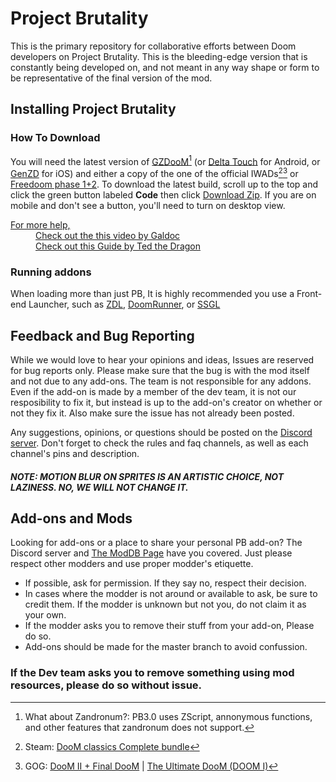 # Project Brutality

This is the primary repository for collaborative efforts between Doom developers on Project Brutality.
This is the bleeding-edge version that is constantly being developed on, and not meant in any way shape or form to be representative of the final version of the mod.

## Installing Project Brutality

### How To Download

You will need the latest version of [GZDooM](https://zdoom.org/downloads "GZDooM")[^zandronum?] (or [Delta Touch](https://play.google.com/store/apps/details?id=com.opentouchgaming.deltatouch&hl=en_US&gl=US "Delta Touch") for Android, or [GenZD](https://apps.apple.com/us/app/genzd/id6503916449 "GenZD") for iOS) and either a copy of the one of the official IWADs[^Steam][^GOG] or [Freedoom phase 1+2](https://freedoom.github.io/download.html "FreeDoom"). To download the latest build, scroll up to the top and click the green button labeled __Code__ then click [Download Zip](https://github.com/pa1nki113r/Project_Brutality/archive/refs/heads/master.zip "You can also click here to download."). If you are on mobile and don't see a button, you'll need to turn on desktop view.

<dl>
  <dt><u>For more help,</u></dt>
  <dd><a href="https://www.youtube.com/watch?v=ntTPhunwcTM" Title="How To Get Started with Doom Mods (after 27 years) on YouTube">Check out the this video by Galdoc</a></dd>
  <dd><a href="https://docs.google.com/document/d/1x-icObxSRW3FMldy1xp9C_36wa12Cag_ZthVuejxvWY/edit?usp=sharing" title="Basic Installation Requirements for Doom Mods">Check out this Guide by Ted the Dragon</a></dd>
</dl>

### Running addons

When loading more than just PB, It is highly recommended you use a Front-end Launcher, such as [ZDL](https://github.com/lcferrum/qzdl/releases "A rather simple, yet extremely flexible launcher"), [DoomRunner](https://github.com/Youda008/DoomRunner/releases "Want something that is just as flexible as ZDL or newer than zde"), or [SSGL](https://github.com/FreaKzero/ssgl-doom-launcher/releases/tag/v2.0.0-devpreview.24 "First timer, casual player, a Doomsday Engine launcher fan, or just want something with more personality?")

## Feedback and Bug Reporting

While we would love to hear your opinions and ideas, Issues are reserved for bug reports only. Please make sure that the bug is with the mod itself and not due to any add-ons. The team is not responsible for any addons. Even if the add-on is made by a member of the dev team, it is not our resposibility to fix it, but instead is up to the add-on's creator on whether or not they fix it. Also make sure the issue has not already been posted.

Any suggestions, opinions, or questions should be posted on the [Discord server](https://discord.gg/2hJxXPc "Come join us :)"). Don't forget to check the rules and faq channels, as well as each channel's pins and description.

##### NOTE: MOTION BLUR ON SPRITES IS AN ARTISTIC CHOICE, NOT LAZINESS. NO, WE WILL NOT CHANGE IT.

## Add-ons and Mods
  
Looking for add-ons or a place to share your personal PB add-on? The Discord server and [The ModDB Page](https://www.moddb.com/mods/project-brutality) have you covered. Just please respect other modders and use proper modder's etiquette.
- If possible, ask for permission. If they say no, respect their decision.
- In cases where the modder is not around or available to ask, be sure to credit them. If the modder is unknown but not you, do not claim it as your own.
- If the modder asks you to remove their stuff from your add-on, Please do so.
- Add-ons should be made for the master branch to avoid confussion.

### If the Dev team asks you to remove something using mod resources, please do so without issue.

[^steam]: Steam: [DooM classics Complete bundle](https://store.steampowered.com/sub/18397/)
[^GOG]: GOG: [DooM II + Final DooM](https://www.gog.com/game/doom_ii_final_doom) | [The Ultimate DooM (DOOM I)](https://www.gog.com/game/the_ultimate_doom)
[^zandronum?]: What about Zandronum?: PB3.0 uses ZScript, annonymous functions, and other features that zandronum does not support.
